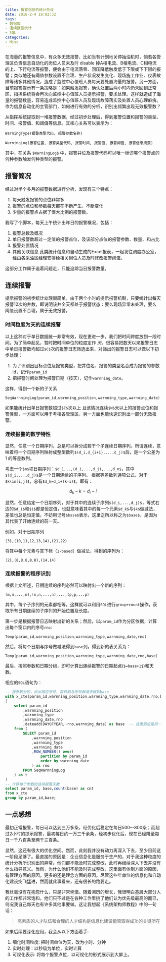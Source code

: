 ```yaml
---
title: 报警信息的统计杂谈
date: 2018-2-4 19:02:32
tags:
- 数据库
- 连续报警统计
- SQL
categories:
- Misc
---
```


在海量的报警信息中，有众多无效报警，比如当有计划地关停抽油机时，倘若各管理区负责信息自动化的岗位人员未及时 disable  掉A相电流、B相电流、C相电流的上、下行电流等报警，便会由于电流落零、回压降低触发低于下限或下下限的报警；类似地还有阈值参数设置不合理、生产状况发生变化、现场施工作业、仪表故障等诸多其他情况，造成了监控中心值班人员每天要处置海量的报警。另一方面，目前报警提示有一条策略是：如果触发报警，确认处置后两小时内仍未回到正常区，指挥系统将会再次向监控中心值班人员提示报警，要求处理。这样就造成了海量的报警数量，容易造成监控中心值班人员及现场故障落实及处置人员心理麻痹。作为信息自动化的主管部门，如何进行有效的分析，识别出频繁出现无效报警数？<!--more-->

从指挥系统提取到一堆报警数据，经过初步处理后，得到报警位置和报警的类型、时间、报警值、和阈值等信息。其核心关系可以表示为：
```
WarningType(报警类型代码, 报警参数名称)

WarningLog(报警位置, 报警类型代码, 报警时间, 报警值, 报警阈值, 报警信息摘要)
```
其中，在关系 `$WarningLog$` 中，报警井位及报警代码可以唯一标识哪个报警点的何种参数触发何种类型的报警。

## 报警简况

经过对半个多月的报警数据进行分析，发现有三个特点：
1. 每天触发报警的点位非常多
2. 报警的点位和参数每天都在不断产生、不断变化
3. 少量的报警点占据了很大比例的报警数。

我写了个脚本，每天上午统计出昨日的报警概况，包括：
1. 报警总数及概况
2. 单日报警数超过一定值的报警点位，及该部分点位的报警参数、数量、和占比
3. 报警处置情况
4. 其他关联信息
此类统计信息和自动生成的Excel报表，一起发往调度办公室，经由各采油区经理安排给相关岗位人员及时修改报警阈值。

这部分工作属于追着问题走，只能追踪当日报警数量。

## 连续报警

提示报警的初步统计处理很简单，由于两个小时的提示报警机制，只要统计出每天报警12次的井数，即说明该井全天都处于报警状态：要么现场异常未处理，要么阈值设置不合理，属于无效报警。

### 时间粒度为天的连续报警

以上这种对于单日数据统一非常有效，现在更进一步，我们把时间跨度放到一段时间。为了简单起见，暂时把时间单位的粒度定作 *天*。很容易把数天以来报警日志中单日报警数均超过`$C$`次的报警日志筛选出来，对筛出的报警日志可以做以下初步处理：
1. 为了识别出目标点位及报警类型，把井位名、报警的类型名合成为报警的参数id，记作`param_id`
2. 把报警时间处理为报警日期（按天），记作`warnning_date`。

这样，得到一个新的子关系
```
SeqWarnningLog(param_id,warnning_position,warnning_type,warnning_date)
```

如果能统计出单日报警数超过`$C$`次以上
且该情况连续`$N$`天以上的报警点位和报警类型，一方面可以用于考核各管理区，另一方面也能快速识别出一部分无效报警。

### 连续报警的数学特性

显然，任意一个日期序列，总是可以拆分成若干个子连续日期序列。所谓连续，意味着将一个日期序列映射成整型数列`$(d_i,d_{i+1},...,d_j)$`后，是一个公差为 1 的等差数列。

考虑一个`$n$`项日期序列：`$d_1,..,(d_i,...,d_j),...,d_n$`，其中`$(d_i,...,d_j)$`是一个日期连续的子序列。
根据等差数列通项公式，对于`$k\in[i,j]$`，总有`$d_k=d_i+(k-i)$`，即有：
```math
d_k-k=d_i -i
```
显然，任意给定一个日期序列，对于其中的连续子序列`$(d_i,...,d_j)$`，等式右边的`$d_i$`和`$i$`都是恒定值，也就意味着其中的每一个元素`$d_k$`与`$k$`做减法，差值也总是恒定值，不妨用记号`$base$`表示，这里之所以称之为`$base$`，是因为其代表了开始连续的前一天。

例如，对于日期序列
```
(3),(10,11,12,13,14),(21,22)
```
将其中每个元素与其下标（`1-based`）做减法，得到的序列为：
```
(2),(8,8,8,8,8),(14,14)
```

### 连续报警的程序识别

根据上文所述，日期连续的序列必然可以映射出一个新的序列：
```
(m,m,...,m),(n,n,...,n),...,(p,p,...p)
```
其中，每个子序列的元素都相等。这样就可以利用`SQL`进行`group+count`操作，获取所有日期连续的子序列的开始位置及长度。

第一步是根据报警日志映射出新的关系；然后，以`param_id`作为分区依据，计算出每个窗口内的序号`rno`:
```
Temp(param_id,warnning_position,warnning_type,warnning_date,rno)
```
然后，将每个日期与序号做减法得到`base`列，得到新的表关系为：
```
Temp(param_id,warnning_position,warnning_type,warnning_date,rno,base)
```
最后，按照参数和日期分组，即可计算出连续报警的日期起点(`$=base+1$`)和天数。

相应的`SQL`语句为：
```SQL
-- 按参数分区，给出相应序号，将日期与序号做减法得到base
with x_cte(param_id,warnning_position,warnning_type,warnning_date,rno,base) as
(
	select param_id
		,warnning_position
		,warnning_type
		,warnning_date,rno
		,dateadd(DAYOFYEAR,-rno,warnning_date) as base  -- 这里假设是同一年的数据
	from (
		SELECT param_id
			,warnning_position
			,warnning_type
			,warnning_date
			,ROW_NUMBER() over(
				partition by param_id 
				order by warnning_date
			) as rno
		FROM SeqWarnningLog
	) as t
)
-- 计算每个参数的连续报警天数
select param_id, base,count(base) as cnt
from x_cte
group by param_id,base;
```

## 一点感想

最初正常报警，每日可以达到三万多条，经优化后稳定在每日500～800条；而超过2小时的提示报警，最初每日约一万三千余条，经初步优化后，现在已经降至每日一千八百条至两千三百条。

显然，这还有很大的优化空间。然而，此刻我并没有动力再深入下去，至少目前这一阶段足够了。最直接的原因是：企业信息化是服务于生产的，对于我这种粒度的统计分析所识别出的异常，他们都不能及时完成整改，此时再继续深入下去并没有什么指导意义。当然，为什么他们不能及时完成整改，这里面有体制方面的原因，有管理方面的原因，更多的还是理念方面的原因。尽管这些年单位的信息化和自动化建设突飞猛进，然而就此事看来，还有很长的路要走。

我丝毫没有在抱怨什么，只是非常惋惜。随着阅历的增长，我很明白基层大部分人的工作都非常饱和，他们只不过是在各种工作里挑了他们认为优先级最高的而已，何况我自己每天也有许多其他事要做。这让我想起《系统架构师教程》中的一句话：

> 高素质的人才队伍和合理的人才结构是信息化建设能否取得成功的关键所在

如果后续要深化应用，我会从以下方面着手:
1. 细化时间粒度: 把时间单位为天，改为小时、分钟
2. 实时处理：以秒级为单位，实时计算
3. 可视化表示: 将每个报警点位，以可视化的形式展示到大屏上。